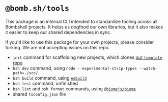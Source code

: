 # `@bomb.sh/tools`

This package is an internal CLI intended to standardize tooling across all Bombshell projects. It helps us dogfood our own libraries, but it also makes it easier to keep our shared dependencies in sync.

If you'd like to use this package for your own projects, please consider forking. We are not accepting issues on this repo.

- `init` command for scaffolding new projects, which clones [our `template` repo](https://github.com/bombshell-dev/template)
- `bsh dev` command, using `node --experimental-strip-types --watch-path=./src/`
- `bsh build` command, using [`esbuild`](https://esbuild.github.io/)
- `bsh test` command, unfinished
- `bsh lint` and `bsh format` commands, using [`@biomejs/biome`](https://biomejs.dev/)
- shared `tsconfig.json` file
